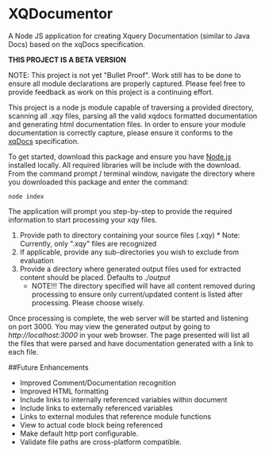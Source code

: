 # XQDocumentor
A Node JS application for creating Xquery Documentation (similar to Java Docs) based on the xqDocs specification.

<c>**THIS PROJECT IS A BETA VERSION**</c>

NOTE: This project is not yet "Bullet Proof". Work still has to be done to ensure all module declarations are properly captured. Please feel free to provide feedback as work on this project is a continuing effort.

This project is a node js module capable of traversing a provided directory, scanning all .xqy files, parsing all the valid xqdocs formatted documentation and generating html documentation files. In order to ensure your module documentation is correctly capture, please ensure it conforms to the [xqDocs](http://xqdoc.org/index.html) specification.

To get started, download this package and ensure you have [Node.js](https://nodejs.org/) installed locally. All required libraries will be include with the download. From the command prompt / terminal window, navigate the directory where you downloaded this package and enter the command:
```
node index
```

The application will prompt you step-by-step to provide the required information to start processing your xqy files.
  1. Provide path to directory containing your source files (.xqy)
    * Note: Currently, only ".xqy" files are recognized
  2. If applicable, provide any sub-directories you wish to exclude from evaluation
  3. Provide a directory where generated output files used for extracted content should be placed. Defaults to *./output*
     * NOTE!!! The directory specified will have all content removed during processing to ensure only current/updated content is listed after processing. Please choose wisely.

Once processing is complete, the web server will be started and listening on port 3000. You may view the generated output by going to *http://localhost:3000* in your web browser. The page presented will list all the files that were parsed and have documentation generated with a link to each file.

##Future Enhancements
* Improved Comment/Documentation recognition
* Improved HTML formatting
* Include links to internally referenced variables within document
* Include links to externally referenced variables
* Links to external modules that reference module functions
* View to actual code block being referenced
* Make default http port configurable.
* Validate file paths are cross-platform compatible.
